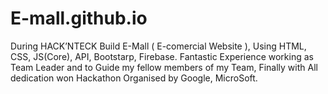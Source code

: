 # E-mall.github.io
During HACK’NTECK Build E-Mall ( E-comercial Website ), Using HTML, CSS, JS(Core), API, Bootstarp, Firebase. Fantastic Experience working as Team Leader and to Guide my fellow members of my Team, Finally with All dedication won Hackathon Organised by Google, MicroSoft.
